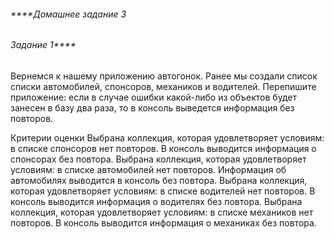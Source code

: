 ###### ****Домашнее задание 3

###### Задание 1****

Вернемся к нашему приложению автогонок.
Ранее мы создали список списки автомобилей, спонсоров, механиков и водителей.
Перепишите приложение: если в случае ошибки какой-либо из объектов будет занесен 
в базу два раза, то в консоль выведется информация без повторов.

Критерии оценки
Выбрана коллекция, которая удовлетворяет условиям: в списке спонсоров нет повторов.
В консоль выводится информация о спонсорах без повтора.
Выбрана коллекция, которая удовлетворяет условиям: в списке автомобилей нет повторов.
Информация об автомобилях выводится в консоль без повтора.
Выбрана коллекция, которая удовлетворяет условиям: в списке водителей нет повторов.
В консоль выводится информация о водителях без повтора.
Выбрана коллекция, которая удовлетворяет условиям: в списке механиков нет повторов.
В консоль выводится информация о механиках без повтора.